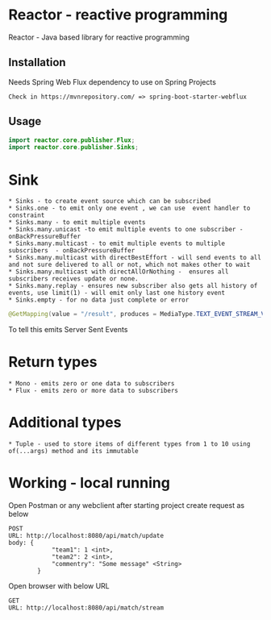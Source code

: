 # Reactor - reactive programming

Reactor - Java based library for reactive programming

## Installation

Needs Spring Web Flux dependency to use on Spring Projects

```mvn
Check in https://mvnrepository.com/ => spring-boot-starter-webflux
```

## Usage

```java
import reactor.core.publisher.Flux;
import reactor.core.publisher.Sinks;
```
# Sink
	* Sinks - to create event source which can be subscribed
	* Sinks.one - to emit only one event , we can use  event handler to constraint
	* Sinks.many - to emit multiple events 
	* Sinks.many.unicast -to emit multiple events to one subscriber - onBackPressureBuffer
	* Sinks.many.multicast - to emit multiple events to multiple subscribers  - onBackPressureBuffer
	* Sinks.many.multicast with directBestEffort - will send events to all and not sure delivered to all or not, which not makes other to wait
	* Sinks.many.multicast with directAllOrNothing -  ensures all subscribers receives update or none.
	* Sinks.many.replay - ensures new subscriber also gets all history of events, use limit(1) - will emit only last one history event
	* Sinks.empty - for no data just complete or error

```Java
@GetMapping(value = "/result", produces = MediaType.TEXT_EVENT_STREAM_VALUE) 
```
To tell this emits Server Sent Events

# Return types
	* Mono - emits zero or one data to subscribers
	* Flux - emits zero or more data to subscribers

# Additional types
	* Tuple - used to store items of different types from 1 to 10 using of(...args) method and its immutable

# Working - local running
Open Postman or any webclient after starting project create request as below

```HTTP POST Request
POST
URL: http://localhost:8080/api/match/update
body: {
			"team1": 1 <int>,
			"team2": 2 <int>,
			"commentry": "Some message" <String>
		}
```
Open browser with below URL

```HTTP GET Request
GET
URL: http://localhost:8080/api/match/stream
```
	

	